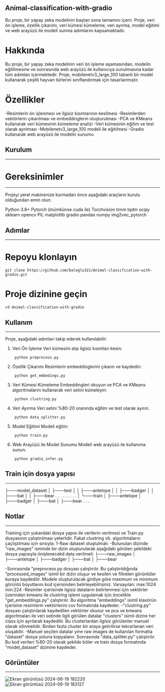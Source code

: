 ## Animal-classification-with-gradio

Bu proje, bir yapay zeka modelinin baştan sona tamamını içerir. Proje, veri ön işleme, özellik çıkarımı, veri kümesi kümeleme, veri ayırma, model eğitimi ve web arayüzü ile modeli sunma adımlarını kapsamaktadır.

# Hakkında
Bu proje, bir yapay zeka modelinin veri ön işleme aşamasından, modelin eğitilmesine ve sonrasında web arayüzü ile kullanıcıya sunulmasına kadar tüm adımları içermektedir. Proje, mobilenetv3_large_100 tabanlı bir model kullanarak çeşitli hayvan türlerini sınıflandırmak için tasarlanmıştır.

# Özellikler
-Resimlerin ön işlenmesi ve ilgisiz kısımlarının kesilmesi
-Resimlerden vektörlerin çıkarılması ve embeddinglerin oluşturulması
-PCA ve KMeans kullanarak veri kümesinin kümeleme analizi
-Veri kümesinin eğitim ve test olarak ayrılması
-Mobilenetv3_large_100 modeli ile eğitilmesi
-Gradio kullanarak web arayüzü ile modelin sunumu

## Kurulum
----------------------

# Gereksinimler
----------------------

Projeyi yerel makinenize kurmadan önce aşağıdaki araçların kurulu olduğundan emin olun:

Python 3.8+
Pytorch (mümkünse cuda ile)
Torchvision
timm
tqdm
scipy
sklearn
opencv
PIL
matplotlib
gradio
pandas
numpy
img2vec_pytorch

## Adımlar
----------------------

# Repoyu klonlayın

    git clone https://github.com/baloglu321/Animal-classification-with-gradio.git


# Proje dizinine geçin
    
    cd Animal-classification-with-gradio

## Kullanım
----------------------

Proje, aşağıdaki adımları takip ederek kullanılabilir:

1. Veri Ön İşleme
Veri kümesini alıp ilgisiz kısımları kesin:

        python preprocess.py

2. Özellik Çıkarımı
Resimlerin embeddinglerini çıkarın ve kaydedin:

        python get_embedings.py

3. Veri Kümesi Kümeleme
Embeddingleri okuyun ve PCA ve KMeans algoritmalarını kullanarak veri setini kümeleyin:

        python clustring.py

4. Veri Ayırma
Veri setini %80-20 oranında eğitim ve test olarak ayırın:

        python data_splitter.py

5. Model Eğitimi
Modeli eğitin:

        python train.py

6. Web Arayüzü ile Model Sunumu
Modeli web arayüzü ile kullanıma sunun:

        python gradio_infer.py


## Train için dosya yapısı
----------------------

├───model_dataset
│   ├───test
│   │   ├───antelope
│   │   ├───badger
│   │   ├───bat
│   │   ├───bear
.   .   .
.   .   .
.   .   .
│   └───train
│       ├───antelope
│       ├───badger
│       ├───bat
│       ├───bear
.    .  .

## Notlar
----------------------

Training için yukardaki dosya yapısı ile verilerin verilmesi ve Train.py dosyasının çalıştırılması yeterlidir. 
Fakat clustring vb. algoritmaların çaçlıştılması için sırsıyla:
1-Raw dataset oluştulmalı:
-Bulunulan dizinde "raw_images" isminde bir dizin oluşturularak aşağıdaki görülen şekildeki dosya yapısıyla önişlenecekd data verilmeli:
├───raw_images
│   ├───antelope
│   ├───badger
│   ├───bat
│   ├───bear

-Sonrasında "preprocess.py dosyası çalıştırılır. Bu çalıştırıldığında "processed_images" isimli bir dizin oluşur ve kesilen ve filtrelen görüntüler buraya kaydedilir. Modele oluşturulacak girdiye göre maximum ve minimum görüntü boyutlarını kod içerisinden belirleyebilrisiniz. Varsayılan: max:1024 min:224
-Resimler içerisinde ilgisiz dataların belirlenmesi için vektörler üzerinden kmeans ile clustring işlemi uygulamak için öncelikle "get_embeddings.py" çalıştırılır. Bu algoritma "embeddings" isimli klasörün içerisine resimlerin vektörlerini csv formatında kaydeder. 
-"clustring.py" dosyası çalıştırılarak kaydedilen vektörler okunur ve pca ve kmeans algoritmaları ile veri setinde ilgili görülen datalar "clusters" isimli dizine her class için ayrılarak kaydedilir. Bu clusterlardan ilgisiz görülenler manuel olarak silinmelidir. Birden fazla cluster bir araya getirilirse tekrarlanan veri oluşabilir.
-Manuel seçilen datalar yine raw images de kullanılan formatta "dataset" dosya yoluna kopyalanır. Sonrasında "data_splitter.py" çalıştırılır. Bu kod verileri %80-20 olarak şekilde böler ve train dosya formatında "model_dataset" dizinine kaydeder.


## Görüntüler
----------------------
![Ekran görüntüsü 2024-06-19 182220](https://github.com/baloglu321/Animal-classification-with-gradio/assets/98214109/b7c22038-35b4-45df-85a5-245348581623)
![Ekran görüntüsü 2024-06-19 183127](https://github.com/baloglu321/Animal-classification-with-gradio/assets/98214109/44697ebb-bd7c-4985-b9cb-254ee67aeead)




